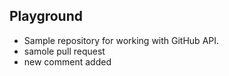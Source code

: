 ## Playground
- Sample repository for working with GitHub API.
- samole pull request
- new comment added
